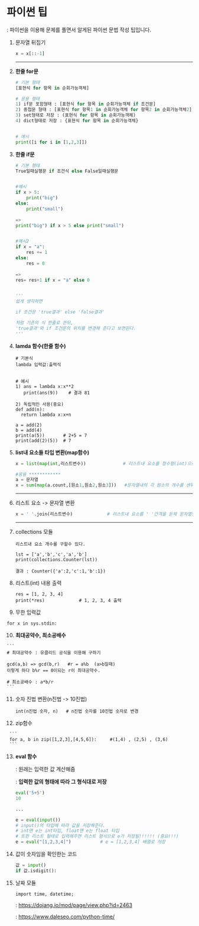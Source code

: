 # 파이썬 팁

: 파이썬을 이용해 문제를 풀면서 알게된 파이썬 문법 작성 팁입니다.



1. 문자열 뒤집기

   ```python
   x = x[::-1]
   ```

   ------

   

2. **한줄 for문**

   ```python
   # 기본 형태
   [표현식 for 항목 in 순회가능객체]
   
   # 응용 형태
   1) if문 포함형태 : [표현식 for 항목 in 순회가능객체 if 조건문]
   2) 중첩문 형태 : [표현식 for 항목1 in 순회가능객체 for 항목2 in 순회가능객체2]
   3) set형태로 저장 : (표현식 for 항목 in 순회가능객체)
   4) dict형태로 저장 : {표현식 for 항목 in 순회가능객체}
   
   
   # 예시
   print([i for i in [1,2,3]])
   
   ```

   

3. **한줄 if문**

   ```python
   # 기본 형태
   True일때실행문 if 조건식 else False일때실행문
   
   
   #예시
   if x > 5:
       print("big")
   else:
       print("small")
       
   =>
   print("big") if x > 5 else print("small")    
   
   
   #예시2
   if x = "a":
       res += 1
   else:
       res = 0
       
   =>
   res= res+1 if x = "a" else 0
   
   
   '''
   쉽게 생각하면
   
   if 조건문 'true결과' else 'false결과'
   
   처럼 기존의 식 한줄로 쓴뒤,
   'true결과'와 if 조건문의 위치를 변경해 준다고 보면된다.
   '''
   ```

   

4. **lamda 함수(한줄 함수)**

   ```
   # 기본식
   lambda 입력값:출력식
   
   
   # 예시
   1) ans = lambda x:x**2
      print(ans(9))    # 결과 81
      
   2) 독립적인 사용(중요)
   def add(n):
     return lambda x:x+n
     
   a = add(2)
   b = add(4)
   print(a(5))       # 2+5 = 7
   print(add(2)(5))  # 7
   ```

   

5. **list내 요소들 타입 변환(map함수)**

   ```python
   x = list(map(int,리스트변수))              # 리스트내 요소를 정수형(int)으로 변환
   
   #응용 ************
   a = 문자열
   x = sum(map(a.count,[원소1,원소2,원소3]))   #문자열내의 각 원소의 개수를 센뒤 그 값을 더함
   ```

   ------

   

6. 리스트 요소 -> 문자열 변환

   ```python
   x = ' '.join(리스트변수)             # 리스트내 요소를 ' '간격을 둔체 문자열형태로 연결
   ```

   -------



7. collections 모듈

   ```
   리스트내 요소 개수를 구할수 있다.
   
   lst = ['a','b','c','a','b']
   print(collections.Counter(lst))
   
   결과 : Counter({'a':2,'c':1,'b':1})
   ```

   

8. 리스트(int) 내용 출력

   ```
   res = [1, 2, 3, 4]
   print(*res)             # 1, 2, 3, 4 출력
   ```


9.  무한 입력값

   ```
   for x in sys.stdin:
   ```

10.  **최대공약수, 최소공배수**

    ```
    # 최대공약수 : 유클리드 공식을 이용해 구하기
    
    gcd(a,b) => gcd(b,r)   #r = a%b  (a>b일때) 
    이렇게 하다 b%r == 0이되는 r이 최대공약수.
    
    # 최소공배수 : a*b/r
    ```

    

11. 숫자 진법 변환(n진법 -> 10진법)

    ```
    int(n진법 숫자, n)   # n진법 숫자를 10진법 숫자로 변경
    ```

12.   zip함수

     ```
     for a, b in zip([1,2,3],[4,5,6]):     #(1,4) , (2,5) , (3,6)
     ```

13.  **eval 함수**

     : 원래는 입력한 값 계산해줌

     : **입력한 값의 형태에 따라 그 형식대로 저장**

     ```python
     eval('5+5')
     10
     
     ...
     
     e = eval(input())  
     # input()의 타입에 따라 값을 저장해준다.
     # int면 e는 int타입, float면 e는 float 타입
     # 또한 리스트 형태로 입력해주면 리스트 형식으로 e가 저장됨!!!!!! (중요!!!)
     e = eval("[1,2,3,4]")           # e = [1,2,3,4] 배열로 저장
     ```

14.  값이 숫자임을 확인한는 코드

     ```py
     값 = input()
     if 값.isdigit():
     ```

15.  날짜 모듈

     ```
     import time, datetime;
     ```

     : https://dojang.io/mod/page/view.php?id=2463

     : https://www.daleseo.com/python-time/